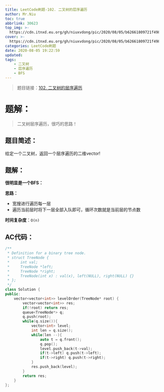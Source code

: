 ```yaml
---
title: LeetCode刷题-102. 二叉树的层序遍历
author: Mr.Niu
toc: true
abbrlink: 30623
top_img: >-
  https://cdn.itnxd.eu.org/gh/niuxvdong/pic/2020/08/05/b62661809721f498c6281815e1c045c3.png
cover: >-
  https://cdn.itnxd.eu.org/gh/niuxvdong/pic/2020/08/05/b62661809721f498c6281815e1c045c3.png
categories: LeetCode刷题
date: 2020-08-05 19:22:59
updated:
tags:
	- 二叉树
	- 层序遍历
	- BFS
---
```








> 题目链接：[102. 二叉树的层序遍历](https://leetcode-cn.com/problems/binary-tree-level-order-traversal/)



# 题解：



> 二叉树层序遍历，很巧的思路！



## 题目简述：





给定一个二叉树，返回一个层序遍历的二维vector!



## 题解：

**很明显是一个BFS：**

**思路：**

- 宽搜进行遍历每一层
- 遍历当前层时将下一层全部入队即可，循环次数就是当前层的节点数



**时间复杂度**：`O(n)`

## AC代码：



```c++
/**
 * Definition for a binary tree node.
 * struct TreeNode {
 *     int val;
 *     TreeNode *left;
 *     TreeNode *right;
 *     TreeNode(int x) : val(x), left(NULL), right(NULL) {}
 * };
 */
class Solution {
public:
    vector<vector<int>> levelOrder(TreeNode* root) {
        vector<vector<int>> res;
        if(!root) return res;
        queue<TreeNode*> q;
        q.push(root);
        while(q.size()){
            vector<int> level;
            int len = q.size();
            while(len --){
                auto t = q.front();
                q.pop();
                level.push_back(t->val);
                if(t->left) q.push(t->left);
                if(t->right) q.push(t->right);
            }
            res.push_back(level);
        }
        return res;
    }
};
```



